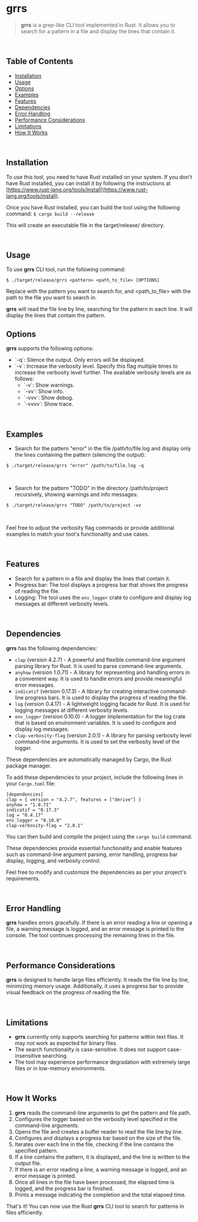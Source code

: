 # grrs

> <strong>grrs</strong> is a grep-like CLI tool implemented in Rust. It allows you to search
> for a pattern in a file and display the lines that contain it.

<br>

## Table of Contents

-   [Installation](#installation)
-   [Usage](#usage)
-   [Options](#options)
-   [Examples](#examples)
-   [Features](#features)
-   [Dependencies](#dependencies)
-   [Error Handling](#error-handling)
-   [Performance Considerations](#performance-considerations)
-   [Limitations](#limitations)
-   [How It Works](#how-it-works)

<br>

## Installation

To use this tool, you need to have Rust installed on your system. If you don't have Rust installed, you can install it by following the instructions at [https://www.rust-lang.org/tools/install](https://www.rust-lang.org/tools/install).

Once you have Rust installed, you can build the tool using the following command:
`$ cargo build --release`

This will create an executable file in the target/release/ directory.

<br>

## Usage

To use <strong>grrs</strong> CLI tool, run the following command:

```
$ ./target/release/grrs <pattern> <path_to_file> [OPTIONS]
```

Replace <pattern> with the pattern you want to search for, and <path_to_file> with the path to the file you want to search in.

<strong>grrs</strong> will read the file line by line, searching for the pattern in each line. It will display the lines that contain the pattern.

## Options

<strong>grrs</strong> supports the following options:

<ul>
  <li>`-q`: Silence the output. Only errors will be displayed.</li>
  <li>
    `-v`: Increase the verbosity level. Specify this flag multiple times to increase the verbosity level further. The available verbosity levels are as follows:
    <ul>
      <li>`-v`: Show warnings.</li>
      <li>`-vv`: Show info.</li>
      <li>`-vvv`: Show debug.</li>
      <li>`-vvvv`: Show trace.</li>
    </ul>
  </li>
</ul>

<br>

## Examples

-   Search for the pattern "error" in the file /path/to/file.log and display only the lines containing the pattern (silencing the output):

```
$ ./target/release/grrs "error" /path/to/file.log -q
```

<br>

-   Search for the pattern "TODO" in the directory /path/to/project recursively, showing warnings and info messages:

```
$ ./target/release/grrs "TODO" /path/to/project -vv
```

<br>

Feel free to adjust the verbosity flag commands or provide additional examples to match your tool's functionality and use cases.

<br>

## Features

-   Search for a pattern in a file and display the lines that contain it.
-   Progress bar: The tool displays a progress bar that shows the progress of reading the file.
-   Logging: The tool uses the `env_logger` crate to configure and display log messages at different verbosity levels.

<br>

## Dependencies

<strong>grrs</strong> has the following dependencies:

-   `clap` (version 4.2.7) - A powerful and flexible command-line argument parsing library for Rust. It is used to parse command-line arguments.
-   `anyhow` (version 1.0.71) - A library for representing and handling errors in a convenient way. It is used to handle errors and provide meaningful error messages.
-   `indicatif` (version 0.17.3) - A library for creating interactive command-line progress bars. It is used to display the progress of reading the file.
-   `log` (version 0.4.17) - A lightweight logging facade for Rust. It is used for logging messages at different verbosity levels.
-   `env_logger` (version 0.10.0) - A logger implementation for the log crate that is based on environment variables. It is used to configure and display log messages.
-   `clap-verbosity-flag` (version 2.0.1) - A library for parsing verbosity level command-line arguments. It is used to set the verbosity level of the logger.

These dependencies are automatically managed by Cargo, the Rust package manager.

To add these dependencies to your project, include the following lines in your `Cargo.toml` file:

```
[dependencies]
clap = { version = "4.2.7", features = ["derive"] }
anyhow = "1.0.71"
indicatif = "0.17.3"
log = "0.4.17"
env_logger = "0.10.0"
clap-verbosity-flag = "2.0.1"
```

You can then build and compile the project using the `cargo build` command.

These dependencies provide essential functionality and enable features such as command-line argument parsing, error handling, progress bar display, logging, and verbosity control.

Feel free to modify and customize the dependencies as per your project's requirements.

<br>

## Error Handling

<strong>grrs</strong> handles errors gracefully. If there is an error reading a line or opening a file, a warning message is logged, and an error message is printed to the console. The tool continues processing the remaining lines in the file.

<br>

## Performance Considerations

<strong>grrs</strong> is designed to handle large files efficiently. It reads the file line by line, minimizing memory usage. Additionally, it uses a progress bar to provide visual feedback on the progress of reading the file.

<br>

## Limitations

-   <strong>grrs</strong> currently only supports searching for patterns within text files. It may not work as expected for binary files.
-   The search functionality is case-sensitive. It does not support case-insensitive searching.
-   The tool may experience performance degradation with extremely large files or in low-memory environments.

<br>

## How It Works

1. <strong>grrs</strong> reads the command-line arguments to get the pattern and file path.
2. Configures the logger based on the verbosity level specified in the command-line arguments.
3. Opens the file and creates a buffer reader to read the file line by line.
4. Configures and displays a progress bar based on the size of the file.
5. Iterates over each line in the file, checking if the line contains the specified pattern.
6. If a line contains the pattern, it is displayed, and the line is written to the output file.
7. If there is an error reading a line, a warning message is logged, and an error message is printed.
8. Once all lines in the file have been processed, the elapsed time is logged, and the progress bar is finished.
9. Prints a message indicating the completion and the total elapsed time.

That's it! You can now use the Rust <strong>grrs</strong> CLI tool to search for patterns in files efficiently.
